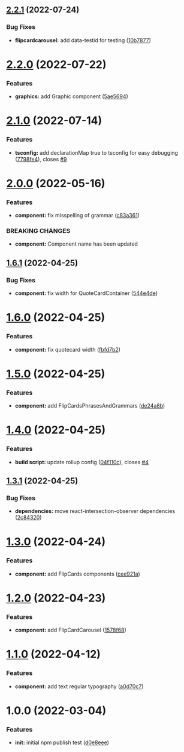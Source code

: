 ## [2.2.1](https://github.com/mydatahack/react-mdh-blog-components/compare/v2.2.0...v2.2.1) (2022-07-24)


### Bug Fixes

* **flipcardcarousel:** add data-testid for testing ([10b7877](https://github.com/mydatahack/react-mdh-blog-components/commit/10b78775f13c718e86a8955c9945c06b9c35210d))

# [2.2.0](https://github.com/mydatahack/react-mdh-blog-components/compare/v2.1.0...v2.2.0) (2022-07-22)


### Features

* **graphics:** add Graphic component ([5ae5694](https://github.com/mydatahack/react-mdh-blog-components/commit/5ae569497b4fc5e5ab0e3a9b2cbd2ad3785abcae))

# [2.1.0](https://github.com/mydatahack/react-mdh-blog-components/compare/v2.0.0...v2.1.0) (2022-07-14)


### Features

* **tsconfig:** add declarationMap true to tsconfig for easy debugging ([7798fe4](https://github.com/mydatahack/react-mdh-blog-components/commit/7798fe481566c02acf883decd936fbcd0f0efe0e)), closes [#9](https://github.com/mydatahack/react-mdh-blog-components/issues/9)

# [2.0.0](https://github.com/mydatahack/react-mdh-blog-components/compare/v1.6.1...v2.0.0) (2022-05-16)


### Features

* **component:** fix misspelling of grammar ([c83a361](https://github.com/mydatahack/react-mdh-blog-components/commit/c83a3611253ed3cd52dcd5ba3c533d1a9a65947c))


### BREAKING CHANGES

* **component:** Component name has been updated

## [1.6.1](https://github.com/mydatahack/react-mdh-blog-components/compare/v1.6.0...v1.6.1) (2022-04-25)

### Bug Fixes

- **component:** fix width for QuoteCardContainer ([544e4de](https://github.com/mydatahack/react-mdh-blog-components/commit/544e4de36b629d794636ecec9d780e5a49b2bb47))

# [1.6.0](https://github.com/mydatahack/react-mdh-blog-components/compare/v1.5.0...v1.6.0) (2022-04-25)

### Features

- **component:** fix quotecard width ([fbfd7b2](https://github.com/mydatahack/react-mdh-blog-components/commit/fbfd7b2862b43d681a778b94e02adbbf3d34670e))

# [1.5.0](https://github.com/mydatahack/react-mdh-blog-components/compare/v1.4.0...v1.5.0) (2022-04-25)

### Features

- **component:** add FlipCardsPhrasesAndGrammars ([de24a8b](https://github.com/mydatahack/react-mdh-blog-components/commit/de24a8b2cefcbda6e6e107c9b8b1becdd303dec4))

# [1.4.0](https://github.com/mydatahack/react-mdh-blog-components/compare/v1.3.1...v1.4.0) (2022-04-25)

### Features

- **build script:** update rollup config ([04f110c](https://github.com/mydatahack/react-mdh-blog-components/commit/04f110cd95632bebc152b5156db2e0fad609bbaf)), closes [#4](https://github.com/mydatahack/react-mdh-blog-components/issues/4)

## [1.3.1](https://github.com/mydatahack/react-mdh-blog-components/compare/v1.3.0...v1.3.1) (2022-04-25)

### Bug Fixes

- **dependencies:** move react-intersection-observer dependencies ([2c84320](https://github.com/mydatahack/react-mdh-blog-components/commit/2c84320bce115eb99d344609059c1727c3654882))

# [1.3.0](https://github.com/mydatahack/react-mdh-blog-components/compare/v1.2.0...v1.3.0) (2022-04-24)

### Features

- **component:** add FlipCards components ([cee921a](https://github.com/mydatahack/react-mdh-blog-components/commit/cee921a75e504198d94023569f3b47d0a3934d48))

# [1.2.0](https://github.com/mydatahack/react-mdh-blog-components/compare/v1.1.0...v1.2.0) (2022-04-23)

### Features

- **component:** add FlipCardCarousel ([1578f68](https://github.com/mydatahack/react-mdh-blog-components/commit/1578f68592d04913f646a3c348c10809372cacd8))

# [1.1.0](https://github.com/mydatahack/react-mdh-blog-components/compare/v1.0.0...v1.1.0) (2022-04-12)

### Features

- **component:** add text regular typography ([a0d70c7](https://github.com/mydatahack/react-mdh-blog-components/commit/a0d70c7482ec8f6ef9ff6a986fca23904c96ec9d))

# 1.0.0 (2022-03-04)

### Features

- **init:** initial npm publish test ([d0e8eee](https://github.com/mydatahack/react-mdh-blog-components/commit/d0e8eeeec5e2bd1af2c1a4d450e75800ac76061e))
